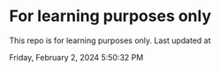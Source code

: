# For learning purposes only
This repo is for learning purposes only.
Last updated at

Friday, February 2, 2024 5:50:32 PM

